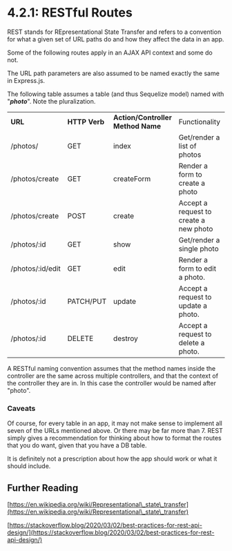 # 4.2.1: RESTful Routes

REST stands for REpresentational State Transfer and refers to a convention for what a given set of URL paths do and how they affect the data in an app.

Some of the following routes apply in an AJAX API context and some do not.

The URL path parameters are also assumed to be named exactly the same in Express.js.

The following table assumes a table (and thus Sequelize model) named with "_**photo**_". Note the pluralization.

|                  |               |                                   |                                        |                  |        |
| ---------------- | ------------- | --------------------------------- | -------------------------------------- | ---------------- | ------ |
| **URL**          | **HTTP Verb** | **Action/Controller Method Name** | Functionality                          | Format           | SQL    |
| /photos/         | GET           | index                             | Get/render a list of photos            | JSON/HTML        | SELECT |
| /photos/create   | GET           | createForm                        | Render a form to create a photo        | HTML             | n/a    |
| /photos/create   | POST          | create                            | Accept a request to create a new photo | JSON/Form Submit | INSERT |
| /photos/:id      | GET           | show                              | Get/render a single photo              | JSON/HTML        | SELECT |
| /photos/:id/edit | GET           | edit                              | Render a form to edit a photo.         | HTML             | SELECT |
| /photos/:id      | PATCH/PUT     | update                            | Accept a request to update a photo.    | JSON/Form submit | UPDATE |
| /photos/:id      | DELETE        | destroy                           | Accept a request to delete a photo.    | JSON/Form submit | DELETE |

A RESTful naming convention assumes that the method names inside the controller are the same across multiple controllers, and that the context of the controller they are in. In this case the controller would be named after "photo".

### Caveats

Of course, for every table in an app, it may not make sense to implement all seven of the URLs mentioned above. Or there may be far more than 7. REST simply gives a recommendation for thinking about how to format the routes that you do want, given that you have a DB table.

It is definitely not a prescription about how the app should work or what it should include.

## Further Reading

[https://en.wikipedia.org/wiki/Representational\_state\_transfer](https://en.wikipedia.org/wiki/Representational\_state\_transfer)

[https://stackoverflow.blog/2020/03/02/best-practices-for-rest-api-design/](https://stackoverflow.blog/2020/03/02/best-practices-for-rest-api-design/)
